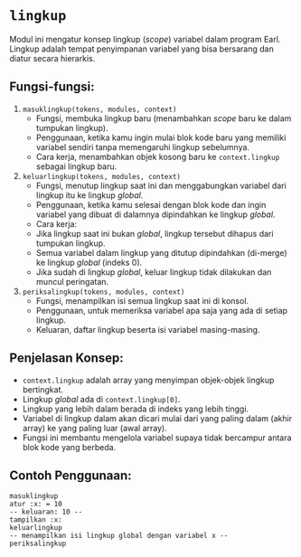 # `lingkup`
Modul ini mengatur konsep lingkup (_scope_) variabel dalam program Earl. Lingkup adalah tempat penyimpanan variabel yang bisa bersarang dan diatur secara hierarkis.

## Fungsi-fungsi:
1. `masuklingkup(tokens, modules, context)`
   - Fungsi, membuka lingkup baru (menambahkan _scope_ baru ke dalam tumpukan lingkup).
   - Penggunaan, ketika kamu ingin mulai blok kode baru yang memiliki variabel sendiri tanpa memengaruhi lingkup sebelumnya.
   - Cara kerja, menambahkan objek kosong baru ke `context.lingkup` sebagai lingkup baru.
2. `keluarlingkup(tokens, modules, context)`
   - Fungsi, menutup lingkup saat ini dan menggabungkan variabel dari lingkup itu ke lingkup _global_.
   -  Penggunaan, ketika kamu selesai dengan blok kode dan ingin variabel yang dibuat di dalamnya dipindahkan ke lingkup _global_.
   -  Cara kerja:
     - Jika lingkup saat ini bukan _global_, lingkup tersebut dihapus dari tumpukan lingkup.
     - Semua variabel dalam lingkup yang ditutup dipindahkan (di-merge) ke lingkup _global_ (indeks 0).
     - Jika sudah di lingkup _global_, keluar lingkup tidak dilakukan dan muncul peringatan.
3. `periksalingkup(tokens, modules, context)`
   - Fungsi, menampilkan isi semua lingkup saat ini di konsol.
   - Penggunaan, untuk memeriksa variabel apa saja yang ada di setiap lingkup.
   - Keluaran, daftar lingkup beserta isi variabel masing-masing.
  
## Penjelasan Konsep:
- `context.lingkup` adalah array yang menyimpan objek-objek lingkup bertingkat.
- Lingkup _global_ ada di `context.lingkup[0]`.
- Lingkup yang lebih dalam berada di indeks yang lebih tinggi.
- Variabel di lingkup dalam akan dicari mulai dari yang paling dalam (akhir array) ke yang paling luar (awal array).
- Fungsi ini membantu mengelola variabel supaya tidak bercampur antara blok kode yang berbeda.

## Contoh Penggunaan:
```earl
masuklingkup
atur :x: = 10
-- keluaran: 10 --
tampilkan :x:
keluarlingkup
-- menampilkan isi lingkup global dengan variabel x --
periksalingkup
```
